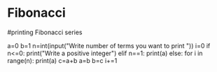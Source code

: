 # Fibonacci
#printing Fibonacci series

a=0
b=1
n=int(input("Write number of terms you want to print "))
i=0
if n<=0:
  print("Write a positive integer")
elif n==1:
  print(a)
else:
  for i in range(n):
    print(a)
    c=a+b
    a=b
    b=c
    i+=1
 
 
